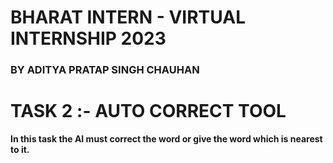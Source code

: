 # **BHARAT INTERN - VIRTUAL INTERNSHIP 2023**
### **BY ADITYA PRATAP SINGH CHAUHAN**

# **TASK 2 :- AUTO CORRECT TOOL**
**In this task the AI must correct the word
or give the word which is nearest to it.**
